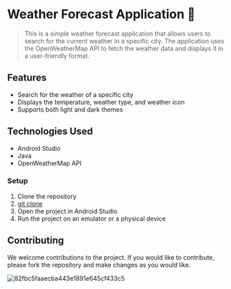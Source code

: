 # Weather Forecast Application 🐸 
> This is a simple weather forecast application that allows users to search for the current weather in a specific city. The application uses the OpenWeatherMap API to fetch the weather data and displays it in a user-friendly format.

## Features
+ Search for the weather of a specific city
+ Displays the temperature, weather type, and weather icon
+ Supports both light and dark themes

## Technologies Used
- Android Studio
- Java
- OpenWeatherMap API

### Setup
1. Clone the repository
2. [git clone](https://github.com/Illailanadiah/WeatherForecastApplication.git)
3. Open the project in Android Studio
4. Run the project on an emulator or a physical device


## Contributing
We welcome contributions to the project. If you would like to contribute, please fork the repository and make changes as you would like.


![82fbc5faaecba443e1891e645cf433c5](https://github.com/Illailanadiah/WeatherForecastApplication/assets/89468043/ece597e2-9a0c-4a06-abf0-9dd029a003f7)
